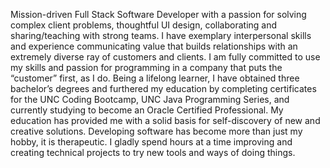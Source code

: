 Mission-driven Full Stack Software Developer with a passion for solving complex client problems, thoughtful UI design, collaborating and sharing/teaching with strong teams. 
I have exemplary interpersonal skills and experience communicating value that builds relationships with an extremely diverse ray of customers and clients. I am fully committed to use my skills and passion for programming in a company that puts the “customer” first, as I do.
Being a lifelong learner, I have obtained three bachelor’s degrees and furthered my education by completing certificates for the UNC Coding Bootcamp, UNC Java Programming Series, and currently studying to become an Oracle Certified Professional.
My education has provided me with a solid basis for self-discovery of new and creative solutions. Developing software has become more than just my hobby, it is therapeutic. I gladly spend hours at a time improving and creating technical projects to try new tools and ways of doing things.
